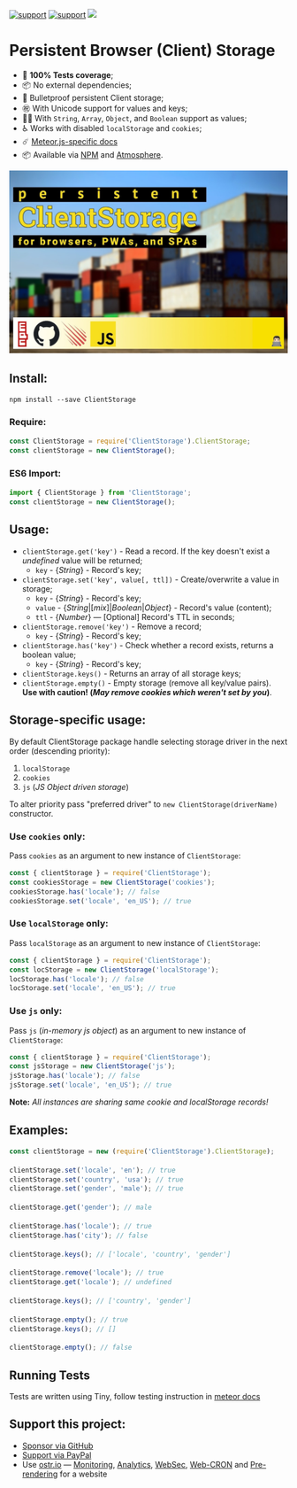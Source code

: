 [![support](https://img.shields.io/badge/support-GitHub-white)](https://github.com/sponsors/dr-dimitru)
[![support](https://img.shields.io/badge/support-PayPal-white)](https://paypal.me/veliovgroup)
<a href="https://ostr.io/info/built-by-developers-for-developers">
  <img src="https://ostr.io/apple-touch-icon-60x60.png" height="20">
</a>

# Persistent Browser (Client) Storage

- 👷 __100% Tests coverage__;
- 📦 No external dependencies;
- 💪 Bulletproof persistent Client storage;
- ㊗️ With Unicode support for values and keys;
- 👨‍💻 With `String`, `Array`, `Object`, and `Boolean` support as values;
- ♿ Works with disabled `localStorage` and `cookies`;
- ☄️ [Meteor.js-specific docs](https://github.com/veliovgroup/Client-Storage/blob/master/docs/meteor.md)
- 📦 Available via [NPM](https://www.npmjs.com/package/ClientStorage) and [Atmosphere](https://atmospherejs.com/ostrio/cstorage).

![ClientStorage NPM library logo](https://raw.githubusercontent.com/veliovgroup/Client-Storage/master/cover.jpg)

## Install:

```shell
npm install --save ClientStorage
```

### Require:

```js
const ClientStorage = require('ClientStorage').ClientStorage;
const clientStorage = new ClientStorage();
```

### ES6 Import:

```js
import { ClientStorage } from 'ClientStorage';
const clientStorage = new ClientStorage();
```


## Usage:

- `clientStorage.get('key')` - Read a record. If the key doesn't exist a *undefined* value will be returned;
  - `key` - {*String*} - Record's key;
- `clientStorage.set('key', value[, ttl])` - Create/overwrite a value in storage;
  - `key` - {*String*} - Record's key;
  - `value` - {*String*|[*mix*]|*Boolean*|*Object*} - Record's value (content);
  - `ttl` - {*Number*} — [Optional] Record's TTL in seconds;
- `clientStorage.remove('key')` - Remove a record;
  - `key` - {*String*} - Record's key;
- `clientStorage.has('key')` - Check whether a record exists, returns a boolean value;
  - `key` - {*String*} - Record's key;
- `clientStorage.keys()` - Returns an array of all storage keys;
- `clientStorage.empty()` - Empty storage (remove all key/value pairs). __Use with caution! (*May remove cookies which weren't set by you*)__.

## Storage-specific usage:

By default ClientStorage package handle selecting storage driver in the next order (descending priority):

1. `localStorage`
2. `cookies`
3. `js` (*JS Object driven storage*)

To alter priority pass "preferred driver" to `new ClientStorage(driverName)` constructor.

### Use `cookies` only:

Pass `cookies` as an argument to new instance of `ClientStorage`:

```js
const { clientStorage } = require('ClientStorage');
const cookiesStorage = new ClientStorage('cookies');
cookiesStorage.has('locale'); // false
cookiesStorage.set('locale', 'en_US'); // true
```

### Use `localStorage` only:

Pass `localStorage` as an argument to new instance of `ClientStorage`:

```js
const { clientStorage } = require('ClientStorage');
const locStorage = new ClientStorage('localStorage');
locStorage.has('locale'); // false
locStorage.set('locale', 'en_US'); // true
```

### Use `js` only:

Pass `js` (*in-memory js object*) as an argument to new instance of `ClientStorage`:

```js
const { clientStorage } = require('ClientStorage');
const jsStorage = new ClientStorage('js');
jsStorage.has('locale'); // false
jsStorage.set('locale', 'en_US'); // true
```

__Note:__ *All instances are sharing same cookie and localStorage records!*

## Examples:

```js
const clientStorage = new (require('ClientStorage').ClientStorage);

clientStorage.set('locale', 'en'); // true
clientStorage.set('country', 'usa'); // true
clientStorage.set('gender', 'male'); // true

clientStorage.get('gender'); // male

clientStorage.has('locale'); // true
clientStorage.has('city'); // false

clientStorage.keys(); // ['locale', 'country', 'gender']

clientStorage.remove('locale'); // true
clientStorage.get('locale'); // undefined

clientStorage.keys(); // ['country', 'gender']

clientStorage.empty(); // true
clientStorage.keys(); // []

clientStorage.empty(); // false
```

## Running Tests

Tests are written using Tiny, follow testing instruction in [meteor docs](https://github.com/veliovgroup/Client-Storage/blob/master/docs/meteor.md#running-tests)

## Support this project:

- [Sponsor via GitHub](https://github.com/sponsors/dr-dimitru)
- [Support via PayPal](https://paypal.me/veliovgroup)
- Use [ostr.io](https://ostr.io) — [Monitoring](https://snmp-monitoring.com), [Analytics](https://ostr.io/info/web-analytics), [WebSec](https://domain-protection.info), [Web-CRON](https://web-cron.info) and [Pre-rendering](https://prerendering.com) for a website
